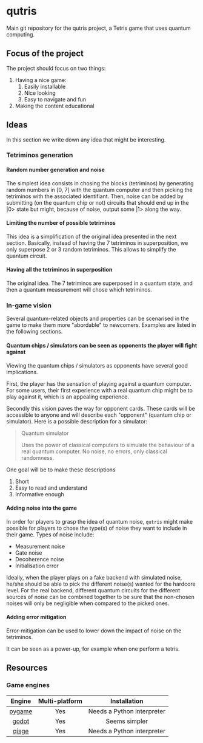 # qutris

Main git repository for the qutris project, a Tetris game that uses quantum computing.

## Focus of the project

The project should focus on two things:

1. Having a nice game:
   1. Easily installable
   2. Nice looking
   3. Easy to navigate and fun
2. Making the content educational 

## Ideas

In this section we write down any idea that might be interesting.

### Tetriminos generation

#### Random number generation and noise

The simplest idea consists in chosing the blocks (tetriminos) by generating random numbers in [0, 7] with the quantum computer and then picking the tetriminos with the associated identifiant.
Then, noise can be added by submitting (on the quantum chip or not) circuits that should end up in the |0> state but might, because of noise, output some |1> along the way.

#### Limiting the number of possible tetriminos

This idea is a simplification of the original idea presented in the next section. Basically, instead of having the 7 tetriminos in superposition, we only superpose 2 or 3 random tetriminos. This allows to simplify the quantum circuit.

#### Having all the tetriminos in superposition

The original idea. The 7 tetriminos are superposed in a quantum state, and then a quantum measurement will chose which tetriminos.

### In-game vision

Several quantum-related objects and properties can be scenarised in the game to make them more "abordable" to newcomers. Examples are listed in the following sections.

#### Quantum chips / simulators can be seen as opponents the player will fight against

Viewing the quantum chips / simulators as opponents have several good implications.

First, the player has the sensation of playing against a quantum computer. For some users, their first experience with a real quantum chip might be to play against it, which is an appealing experience.

Secondly this vision paves the way for opponent cards. These cards will be accessible to anyone and will describe each "opponent" (quantum chip or simulator). Here is a possible description for a simulator:

> Quantum simulator
>
> Uses the power of classical computers to simulate the behaviour of a real quantum computer.
> No noise, no errors, only classical randomness.

One goal will be to make these descriptions
1. Short
2. Easy to read and understand
3. Informative enough

#### Adding noise into the game 

In order for players to grasp the idea of quantum noise, `qutris` might make possible for players to chose the type(s) of noise they want to include in their game. Types of noise include:
- Measurement noise
- Gate noise
- Decoherence noise
- Initialisation error

Ideally, when the player plays on a fake backend with simulated noise, he/she should be able to pick the different noise(s) wanted for the hardcore level.
For the real backend, different quantum circuits for the different sources of noise can be combined together to be sure that the non-chosen noises will only be negligible when compared to the picked ones.

#### Adding error mitigation

Error-mitigation can be used to lower down the impact of noise on the tetriminos. 

It can be seen as a power-up, for example when one perform a tetris.

## Resources

### Game engines

|                         Engine                         | Multi-platform |               Installation               | 
| :----------------------------------------------------: | :------------: | :--------------------------------------: |
| [pygame](https://www.pygame.org/news)                  | Yes            | Needs a Python interpreter               |
| [godot](https://godotengine.org/)                      | Yes            | Seems simpler                            |
| [qisge](https://github.com/qiskit-community/Qisge)     | Yes            | Needs a Python interpreter               |
